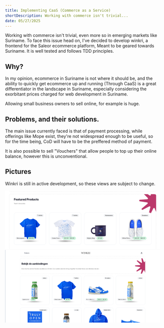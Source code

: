 ```yaml
---
title: Implementing CaaS (Commerce as a Service)
shortDescription: Working with commerce isn't trivial...
date: 05/27/2025
---
```


Working with commerce isn't trivial, even more so in emerging markets like Suriname.
To face this issue head on, I've decided to develop winkri, a frontend for the Saleor ecommerce platform, Meant to be geared towards Suriname.
It is well tested and follows TDD principles.

## Why?

In my opinion, ecommerce in Suriname is not where it should be, and the ability to quickly get ecommerce up and running (Through CaaS) is a great
differentiator in the landscape in Suriname, especially considering the exorbitant prices charged for web development in Suriname.

Allowing small business owners to sell online, for example is huge.

## Problems, and their solutions.

The main issue currently faced is that of payment processing, while offerings like
Mope exist, they're not widespread enough to be useful, so for the time being, CoD will have to be the preffered method of payment.

It is also possible to sell "Vouchers" that allow people to top up their online balance, however this is unconventional.


## Pictures

Winkri is still in active development, so these views are subject to change.

![Part of the landing page](/winkri-commerce-featured_product.png)
![The products page](/winkri-commerce-products.png)

